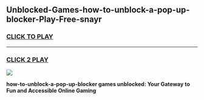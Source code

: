 
## Unblocked-Games-how-to-unblock-a-pop-up-blocker-Play-Free-snayr
<h3>
<a href="https://premium76.site?title=how-to-unblock-a-pop-up-blocker&ref=20M">CLICK TO PLAY</a></h3>
<hr>

<h3>
<a href="https://premium76.site?title=how-to-unblock-a-pop-up-blocker&ref=20M">CLICK 2 PLAY</a>
  
</h3>

<a href="https://premium76.site?title=how-to-unblock-a-pop-up-blocker&ref=19M"><img src="https://clearcache.store/games.png"></a>


**how-to-unblock-a-pop-up-blocker games unblocked: Your Gateway to Fun and Accessible Online Gaming**
